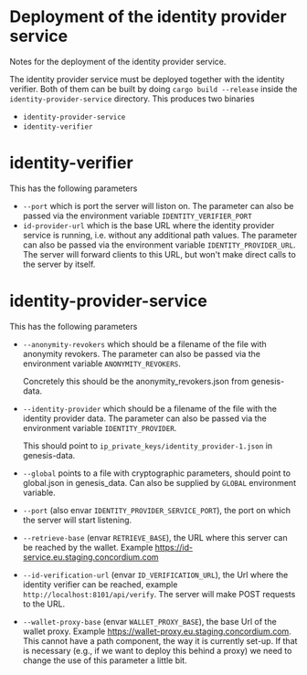 # Deployment of the identity provider service

Notes for the deployment of the identity provider service.

The identity provider service must be deployed together with the identity
verifier. Both of them can be built by doing `cargo build --release` inside the
`identity-provider-service` directory. This produces two binaries

- `identity-provider-service`
- `identity-verifier`

# identity-verifier

This has the following parameters

- `--port` which is port the server will liston on. The parameter can also be passed via the environment variable 
  `IDENTITY_VERIFIER_PORT`
- `id-provider-url` which is the base URL where the identity provider service is running, i.e. without any additional
  path values. The parameter can also be passed via the environment variable `IDENTITY_PROVIDER_URL`. The server will
  forward clients to this URL, but won't make direct calls to the server by itself.
  
# identity-provider-service

This has the following parameters

- `--anonymity-revokers` which should be a filename of the file with anonymity
  revokers. The parameter can also be passed via the environment variable
  `ANONYMITY_REVOKERS`.

  Concretely this should be the anonymity_revokers.json from genesis-data.

- `--identity-provider` which should be a filename of the file with the identity
  provider data. The parameter can also be passed via the environment variable
  `IDENTITY_PROVIDER`.

  This should point to `ip_private_keys/identity_provider-1.json` in genesis-data.

- `--global` points to a file with cryptographic parameters, should point to
  global.json in genesis_data. Can also be supplied by `GLOBAL` environment variable.

- `--port` (also envar `IDENTITY_PROVIDER_SERVICE_PORT`), the port on which the server will start listening.

- `--retrieve-base` (envar `RETRIEVE_BASE`), the URL where this server can be
  reached by the wallet. Example https://id-service.eu.staging.concordium.com

- `--id-verification-url` (envar `ID_VERIFICATION_URL`), the Url where the
  identity verifier can be reached, example `http://localhost:8101/api/verify`.
  The server will make POST requests to the URL.

- `--wallet-proxy-base` (envar `WALLET_PROXY_BASE`), the base Url of the wallet
  proxy. Example https://wallet-proxy.eu.staging.concordium.com.
  This cannot have a path component, the way it is currently set-up. If that is
  necessary (e.g., if we want to deploy this behind a proxy) we need to change
  the use of this parameter a little bit.
